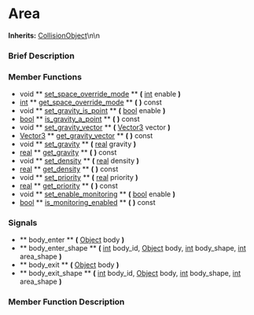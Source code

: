 #  Area  
**Inherits:** [CollisionObject](class_collisionobject)\\n\\n
###  Brief Description  


###  Member Functions 
  * void  ** [set_space_override_mode](#set_space_override_mode) **  **(** [int](class_int) enable  **)**
  * [int](class_int)  ** [get_space_override_mode](#get_space_override_mode) **  **(** **)** const
  * void  ** [set_gravity_is_point](#set_gravity_is_point) **  **(** [bool](class_bool) enable  **)**
  * [bool](class_bool)  ** [is_gravity_a_point](#is_gravity_a_point) **  **(** **)** const
  * void  ** [set_gravity_vector](#set_gravity_vector) **  **(** [Vector3](class_vector3) vector  **)**
  * [Vector3](class_vector3)  ** [get_gravity_vector](#get_gravity_vector) **  **(** **)** const
  * void  ** [set_gravity](#set_gravity) **  **(** [real](class_real) gravity  **)**
  * [real](class_real)  ** [get_gravity](#get_gravity) **  **(** **)** const
  * void  ** [set_density](#set_density) **  **(** [real](class_real) density  **)**
  * [real](class_real)  ** [get_density](#get_density) **  **(** **)** const
  * void  ** [set_priority](#set_priority) **  **(** [real](class_real) priority  **)**
  * [real](class_real)  ** [get_priority](#get_priority) **  **(** **)** const
  * void  ** [set_enable_monitoring](#set_enable_monitoring) **  **(** [bool](class_bool) enable  **)**
  * [bool](class_bool)  ** [is_monitoring_enabled](#is_monitoring_enabled) **  **(** **)** const

###  Signals  
  *  ** body_enter **  **(** [Object](class_object) body  **)**
  *  ** body_enter_shape **  **(** [int](class_int) body_id, [Object](class_object) body, [int](class_int) body_shape, [int](class_int) area_shape  **)**
  *  ** body_exit **  **(** [Object](class_object) body  **)**
  *  ** body_exit_shape **  **(** [int](class_int) body_id, [Object](class_object) body, [int](class_int) body_shape, [int](class_int) area_shape  **)**

###  Member Function Description  
